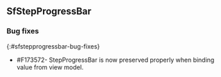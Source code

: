 ## SfStepProgressBar

### Bug fixes
{:#sfstepprogressbar-bug-fixes}

* \#F173572- StepProgressBar is now preserved properly when binding value from view model.
